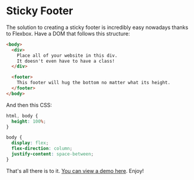 # Sticky Footer

The solution to creating a sticky footer is incredibly easy nowadays thanks to Flexbox. Have a DOM that follows this structure:

```html
<body>
  <div>
    Place all of your website in this div.
    It doesn't even have to have a class!
  </div>

  <footer>
    This footer will hug the bottom no matter what its height.
  </footer>
</body>
```

And then this CSS:

```css
html, body {
  height: 100%;
}

body {
  display: flex;
  flex-direction: column;
  justify-content: space-between;
}
```

That's all there is to it. [You can view a demo here](http://sticky-footer.martynchamberlin.com/demo.html). Enjoy!

